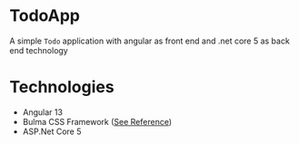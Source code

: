 # TodoApp

A simple `Todo` application with angular as front end and .net core 5 as back end technology

# Technologies

- Angular 13
- Bulma CSS Framework ([See Reference](https://bulma.io/))
- ASP.Net Core 5
